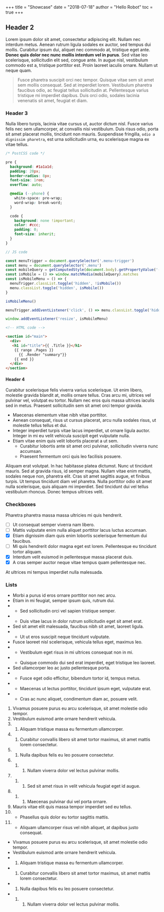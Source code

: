 +++
title = "Showcase"
date = "2018-07-18"
author = "Hello Robot"
toc = true
+++

## Header 2

Lorem ipsum dolor sit amet, consectetur adipiscing elit. Nullam nec interdum metus. Aenean rutrum ligula sodales ex auctor, sed tempus dui mollis. Curabitur ipsum dui, aliquet nec commodo at, tristique eget ante. **Donec quis dolor nec nunc mollis interdum vel in purus**. Sed vitae leo scelerisque, sollicitudin elit sed, congue ante. In augue nisl, vestibulum commodo est a, tristique porttitor est. Proin laoreet iaculis ornare. Nullam ut neque quam.

> Fusce pharetra suscipit orci nec tempor. Quisque vitae sem sit amet sem mollis consequat. Sed at imperdiet lorem. Vestibulum pharetra faucibus odio, ac feugiat tellus sollicitudin at. Pellentesque varius tristique mi imperdiet dapibus. Duis orci odio, sodales lacinia venenatis sit amet, feugiat et diam.

### Header 3

Nulla libero turpis, lacinia vitae cursus ut, auctor dictum nisl. Fusce varius felis nec sem ullamcorper, at convallis nisi vestibulum. Duis risus odio, porta sit amet placerat mollis, tincidunt non mauris. Suspendisse fringilla, `odio a dignissim pharetra`, est urna sollicitudin urna, eu scelerisque magna ex vitae tellus.

```css
/* PostCSS code */

pre {
  background: #1a1a1d;
  padding: 20px;
  border-radius: 8px;
  font-size: 1rem;
  overflow: auto;

  @media (--phone) {
    white-space: pre-wrap;
    word-wrap: break-word;
  }

  code {
    background: none !important;
    color: #ccc;
    padding: 0;
    font-size: inherit;
  }
}
```

```js
// JS code

const menuTrigger = document.querySelector('.menu-trigger')
const menu = document.querySelector('.menu')
const mobileQuery = getComputedStyle(document.body).getPropertyValue('--phoneWidth')
const isMobile = () => window.matchMedia(mobileQuery).matches
const isMobileMenu = () => {
  menuTrigger.classList.toggle('hidden', !isMobile())
  menu.classList.toggle('hidden', isMobile())
}

isMobileMenu()

menuTrigger.addEventListener('click', () => menu.classList.toggle('hidden'))

window.addEventListener('resize', isMobileMenu)
```

```html
<!-- HTML code -->

<section id="main">
  <div>
   <h1 id="title">{{ .Title }}</h1>
    {{ range .Pages }}
      {{ .Render "summary"}}
    {{ end }}
  </div>
</section>
```

#### Header 4

Curabitur scelerisque felis viverra varius scelerisque. Ut enim libero, molestie gravida blandit at, mollis ornare tellus. Cras arcu mi, ultrices vel pulvinar vel, volutpat eu tortor. Nullam nec eros quis massa ultrices iaculis sed in metus. Praesent sollicitudin sem sit amet orci tempor gravida.

- Maecenas elementum vitae nibh vitae porttitor.
- Aenean consequat, risus ut cursus placerat, arcu nulla sodales risus, ut molestie tellus tellus et dui.
- Integer imperdiet turpis vitae lacus imperdiet, ut ornare ligula auctor. Integer in mi eu velit vehicula suscipit eget vulputate nulla.
- Etiam vitae enim quis velit lobortis placerat a ut sem.
  - Curabitur lobortis ante sit amet orci pulvinar, sollicitudin viverra nunc accumsan.
  - Praesent fermentum orci quis leo facilisis posuere.

Aliquam erat volutpat. In hac habitasse platea dictumst. Nunc ut tincidunt mauris. Sed at gravida risus, id semper magna. Nullam vitae enim mattis, sodales neque non, pharetra elit. Cras sit amet sagittis augue, et finibus turpis. Ut tempus tincidunt diam vel pharetra. Nulla porttitor odio sit amet nulla scelerisque, quis aliquam mi imperdiet. Sed tincidunt dui vel tellus vestibulum rhoncus. Donec tempus ultrices velit.

### Checkboxes

Pharetra pharetra massa massa ultricies mi quis hendrerit.

- [ ] Ut consequat semper viverra nam libero.
- [ ] Mattis vulputate enim nulla aliquet porttitor lacus luctus accumsan.
- [X] Etiam dignissim diam quis enim lobortis scelerisque fermentum dui faucibus.
- [ ] Mi quis hendrerit dolor magna eget est lorem. Pellentesque eu tincidunt tortor aliquam.
- [X] Interdum velit euismod in pellentesque massa placerat duis.
- [X] A cras semper auctor neque vitae tempus quam pellentesque nec.

At ultrices mi tempus imperdiet nulla malesuada.


### Lists

- Morbi a purus id eros ornare porttitor non nec arcu.
- Etiam in mi feugiat, semper ipsum quis, rutrum dui.
- - Sed sollicitudin orci vel sapien tristique semper.
- - Duis vitae lacus in dolor rutrum sollicitudin eget sit amet erat.
- Sed sit amet elit malesuada, faucibus nibh sit amet, laoreet ligula.
- - Ut ut eros suscipit neque tincidunt vulputate.
- Fusce laoreet nisl scelerisque, vehicula tellus eget, maximus leo.
- - Vestibulum eget risus in mi ultrices consequat non in mi.
- - Quisque commodo dui sed erat imperdiet, eget tristique leo laoreet.
- Sed ullamcorper leo ac justo pellentesque porta.
- - Fusce eget odio efficitur, bibendum tortor id, tempus metus.
- - Maecenas ut lectus porttitor, tincidunt ipsum eget, vulputate erat.
- - Cras ac nunc aliquet, condimentum diam ac, posuere velit.

1. Vivamus posuere purus eu arcu scelerisque, sit amet molestie odio tempor.
1. Vestibulum euismod ante ornare hendrerit vehicula.
1. 1. Aliquam tristique massa eu fermentum ullamcorper.
1. 1. Curabitur convallis libero sit amet tortor maximus, sit amet mattis lorem consectetur.
1. 1. Nulla dapibus felis eu leo posuere consectetur.
1. 1. 1. Nullam viverra dolor vel lectus pulvinar mollis.
1. 1. 1. Sed sit amet risus in velit vehicula feugiat eget id augue.
1. 1. 1. Maecenas pulvinar dui vel porta ornare.
1. Mauris vitae elit quis massa tempor imperdiet sed eu tellus.
1. - Phasellus quis dolor eu tortor sagittis mattis.
1. - Aliquam ullamcorper risus vel nibh aliquet, at dapibus justo consequat.

- Vivamus posuere purus eu arcu scelerisque, sit amet molestie odio tempor.
- Vestibulum euismod ante ornare hendrerit vehicula.
- 1. Aliquam tristique massa eu fermentum ullamcorper.
- 1. Curabitur convallis libero sit amet tortor maximus, sit amet mattis lorem consectetur.
- 1. Nulla dapibus felis eu leo posuere consectetur.
- 1. 1. Nullam viverra dolor vel lectus pulvinar mollis.

